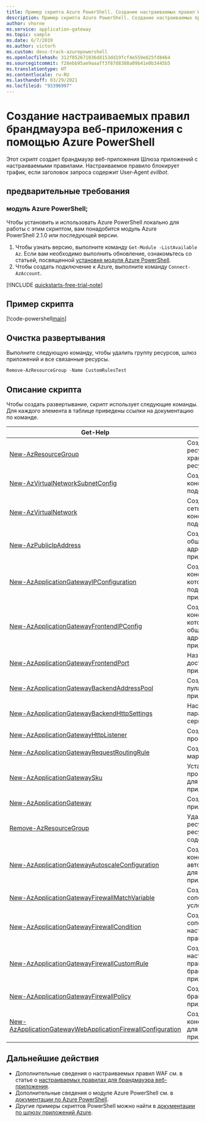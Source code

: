 ```yaml
---
title: Пример скрипта Azure PowerShell. Создание настраиваемых правил WAF
description: Пример скрипта Azure PowerShell. Создание настраиваемых правил брандмауэра веб-приложения
author: vhorne
ms.service: application-gateway
ms.topic: sample
ms.date: 6/7/2019
ms.author: victorh
ms.custom: devx-track-azurepowershell
ms.openlocfilehash: 312f052671036d8153dd19fcf4e559e825fd8464
ms.sourcegitcommit: f28ebb95ae9aaaff3f87d8388a09b41e0b3445b5
ms.translationtype: HT
ms.contentlocale: ru-RU
ms.lasthandoff: 03/29/2021
ms.locfileid: "93396997"
---
```

# <a name="create-web-application-firewall-waf-custom-rules-with-azure-powershell"></a>Создание настраиваемых правил брандмауэра веб-приложения с помощью Azure PowerShell

Этот скрипт создает брандмауэр веб-приложения Шлюза приложений с настраиваемыми правилами. Настраиваемое правило блокирует трафик, если заголовок запроса содержит User-Agent *evilbot*.

## <a name="prerequisites"></a>предварительные требования

### <a name="azure-powershell-module"></a>модуль Azure PowerShell;

Чтобы установить и использовать Azure PowerShell локально для работы с этим скриптом, вам понадобится модуль Azure PowerShell 2.1.0 или последующей версии.

1. Чтобы узнать версию, выполните команду `Get-Module -ListAvailable Az`. Если вам необходимо выполнить обновление, ознакомьтесь со статьей, посвященной [установке модуля Azure PowerShell](/powershell/azure/install-az-ps).
2. Чтобы создать подключение к Azure, выполните команду `Connect-AzAccount`.

[!INCLUDE [quickstarts-free-trial-note](../../../includes/quickstarts-free-trial-note.md)]

## <a name="sample-script"></a>Пример скрипта

[!code-powershell[main](../../../powershell_scripts/application-gateway/waf-rules/waf-custom-rules.ps1 "Custom WAF rules")]

## <a name="clean-up-deployment"></a>Очистка развертывания

Выполните следующую команду, чтобы удалить группу ресурсов, шлюз приложений и все связанные ресурсы.

```powershell
Remove-AzResourceGroup -Name CustomRulesTest
```

## <a name="script-explanation"></a>Описание скрипта

Чтобы создать развертывание, скрипт использует следующие команды. Для каждого элемента в таблице приведены ссылки на документацию по команде.

| Get-Help | Примечания |
|---|---|
| [New-AzResourceGroup](/powershell/module/az.resources/new-azresourcegroup) | Создает группу ресурсов, в которой хранятся все ресурсы. |
| [New-AzVirtualNetworkSubnetConfig](/powershell/module/az.network/new-azvirtualnetworksubnetconfig) | Создает конфигурацию подсети. |
| [New-AzVirtualNetwork](/powershell/module/az.network/new-azvirtualnetwork) | Создает виртуальную сеть с конфигурациями подсетей. |
| [New-AzPublicIpAddress](/powershell/module/az.network/new-azpublicipaddress) | Создает общедоступный IP-адрес для шлюза приложений. |
| [New-AzApplicationGatewayIPConfiguration](/powershell/module/az.network/new-azapplicationgatewayipconfiguration) | Создает конфигурацию, которая связывает подсеть со шлюзом приложений. |
| [New-AzApplicationGatewayFrontendIPConfig](/powershell/module/az.network/new-azapplicationgatewayfrontendipconfig) | Создает конфигурацию, которая назначает общедоступный IP-адрес шлюзу приложений. |
| [New-AzApplicationGatewayFrontendPort](/powershell/module/az.network/new-azapplicationgatewayfrontendport) | Назначает порт для доступа к шлюзу приложений. |
| [New-AzApplicationGatewayBackendAddressPool](/powershell/module/az.network/new-azapplicationgatewaybackendaddresspool) | Создание серверного пула для шлюза приложений. |
| [New-AzApplicationGatewayBackendHttpSettings](/powershell/module/az.network/new-azapplicationgatewaybackendhttpsetting) | Настраивает параметры для серверного пула. |
| [New-AzApplicationGatewayHttpListener](/powershell/module/az.network/new-azapplicationgatewayhttplistener) | Создает прослушиватель. |
| [New-AzApplicationGatewayRequestRoutingRule](/powershell/module/az.network/new-azapplicationgatewayrequestroutingrule) | Создает правило маршрутизации. |
| [New-AzApplicationGatewaySku](/powershell/module/az.network/new-azapplicationgatewaysku) | Установка уровня и производительности для шлюза приложений. |
| [New-AzApplicationGateway](/powershell/module/az.network/new-azapplicationgateway) | Создание шлюза приложений. |
|[Remove-AzResourceGroup](/powershell/module/az.resources/remove-azresourcegroup) | Удаляет группу ресурсов и все ресурсы, содержащиеся в ней. |
|[New-AzApplicationGatewayAutoscaleConfiguration](/powershell/module/az.network/New-AzApplicationGatewayAutoscaleConfiguration)|Создает конфигурацию автомасштабирования для Шлюза приложений.|
|[New-AzApplicationGatewayFirewallMatchVariable](/powershell/module/az.network/New-AzApplicationGatewayFirewallMatchVariable)|Создает переменную сопоставления для условия брандмауэра.|
|[New-AzApplicationGatewayFirewallCondition](/powershell/module/az.network/New-AzApplicationGatewayFirewallCondition)|Создает условие сопоставления для настраиваемого правила.|
|[New-AzApplicationGatewayFirewallCustomRule](/powershell/module/az.network/New-AzApplicationGatewayFirewallCustomRule)|Создает настраиваемое правило для политики брандмауэра Шлюза приложений.|
|[New-AzApplicationGatewayFirewallPolicy](/powershell/module/az.network/New-AzApplicationGatewayFirewallPolicy)|Создает политику брандмауэра Шлюза приложений.|
|[New-AzApplicationGatewayWebApplicationFirewallConfiguration](/powershell/module/az.network/New-AzApplicationGatewayWebApplicationFirewallConfiguration)|Создает конфигурацию WAF для Шлюза приложений.|

## <a name="next-steps"></a>Дальнейшие действия

- Дополнительные сведения о настраиваемых правил WAF см. в статье о [настраиваемых правилах для брандмауэра веб-приложения](../../web-application-firewall/ag/custom-waf-rules-overview.md).
- Дополнительные сведения о модуле Azure PowerShell см. в [документации по Azure PowerShell](/powershell/azure/).
- Другие примеры скриптов PowerShell можно найти в [документации по шлюзу приложений Azure](../powershell-samples.md).